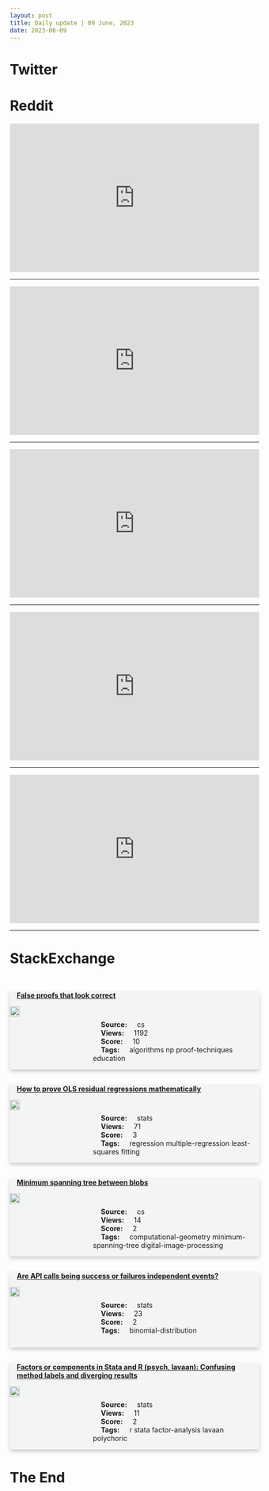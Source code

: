 ```yaml
---
layout: post
title: Daily update | 09 June, 2023
date: 2023-06-09
---
```


<script async src="https://platform.twitter.com/widgets.js" charset="utf-8"></script>


<script src='https://storage.ko-fi.com/cdn/scripts/overlay-widget.js'></script>
<script>
  kofiWidgetOverlay.draw('themldojo', {
    'type': 'floating-chat',
    'floating-chat.donateButton.text': 'Support me',
    'floating-chat.donateButton.background-color': '#f45d22',
    'floating-chat.donateButton.text-color': '#fff'
  });
</script>

# Twitter 

<blockquote class="twitter-tweet"><a href="https://twitter.com/YateghteghSKY/status/1666692162879119360"></a></blockquote>

<blockquote class="twitter-tweet"><a href="https://twitter.com/swapnakpanda/status/1666769640809467905"></a></blockquote>

<blockquote class="twitter-tweet"><a href="https://twitter.com/svpino/status/1666777139079966723"></a></blockquote>

<blockquote class="twitter-tweet"><a href="https://twitter.com/HamdanMohammed/status/1666814197554900992"></a></blockquote>

<blockquote class="twitter-tweet"><a href="https://twitter.com/rachelcoldicutt/status/1666780317095477252"></a></blockquote>

<blockquote class="twitter-tweet"><a href="https://twitter.com/ylecun/status/1666877129395404812"></a></blockquote>

<blockquote class="twitter-tweet"><a href="https://twitter.com/DeepMind/status/1666777492147908609"></a></blockquote>

<blockquote class="twitter-tweet"><a href="https://twitter.com/stanfordnlp/status/1666947859869212674"></a></blockquote>

<blockquote class="twitter-tweet"><a href="https://twitter.com/huggingface/status/1666864853892333575"></a></blockquote>

<blockquote class="twitter-tweet"><a href="https://twitter.com/ylecun/status/1666911287572324354"></a></blockquote>

# Reddit 

<iframe id="reddit-embed" src="https://www.redditmedia.com/r/dataengineering/comments/14442pi/we_have_great_datasets?ref_source=embed&amp;ref=share&amp;embed=true" sandbox="allow-scripts allow-same-origin allow-popups" style="border: none;" height="300" width="100%" scrolling="yes"></iframe>
<hr style="width:100%;text-align:left;margin-left:0">
<iframe id="reddit-embed" src="https://www.redditmedia.com/r/MachineLearning/comments/144c2b1/p_i_got_fed_up_with_langchain_so_i_made_a_simple?ref_source=embed&amp;ref=share&amp;embed=true" sandbox="allow-scripts allow-same-origin allow-popups" style="border: none;" height="300" width="100%" scrolling="yes"></iframe>
<hr style="width:100%;text-align:left;margin-left:0">
<iframe id="reddit-embed" src="https://www.redditmedia.com/r/datascience/comments/1445idg/faster_sorting_algorithms_discovered_using_deep?ref_source=embed&amp;ref=share&amp;embed=true" sandbox="allow-scripts allow-same-origin allow-popups" style="border: none;" height="300" width="100%" scrolling="yes"></iframe>
<hr style="width:100%;text-align:left;margin-left:0">
<iframe id="reddit-embed" src="https://www.redditmedia.com/r/MachineLearning/comments/1445s1k/p_context_is_all_you_need_multimodal_vector?ref_source=embed&amp;ref=share&amp;embed=true" sandbox="allow-scripts allow-same-origin allow-popups" style="border: none;" height="300" width="100%" scrolling="yes"></iframe>
<hr style="width:100%;text-align:left;margin-left:0">
<iframe id="reddit-embed" src="https://www.redditmedia.com/r/dataengineering/comments/144hveq/glaredb_an_open_source_sql_database_to_query_and?ref_source=embed&amp;ref=share&amp;embed=true" sandbox="allow-scripts allow-same-origin allow-popups" style="border: none;" height="300" width="100%" scrolling="yes"></iframe>
<hr style="width:100%;text-align:left;margin-left:0">

<style>
.card {
box-shadow: 0 4px 8px 0 rgba(0,0,0,0.2);
transition: 0.3s;
width: 100%;
background-color: #F3F4F4;
}
p{
    margin-left:  3em;
    padding-top: 1em;
}
.part2{
    display: grid;
    grid-template-columns: 1fr 3fr;
}
h4{
    margin: 1em;
}

.card:hover {
box-shadow: 0 8px 16px 0 rgba(0,0,0,0.2);
}
b {
padding: 2px 16px;
}
</style>
  
# StackExchange 


  <br>
  <div class="card">
  <h4><a href='https://cs.stackexchange.com/questions/160559/false-proofs-that-look-correct'>False proofs that look correct</a></h4> 
  <div class="part2">
      <img src="https://cdn.sstatic.net/Sites/cs/Img/apple-touch-icon@2.png?v=324a3e0c2b03" alt="Img missing!" style="width:40%">
      <p><b>Source:</b> cs<br><b>Views:</b> 1192<br><b>Score:</b> 10<br><b>Tags:</b> <span class="badge badge-dark">algorithms</span> <span class="badge badge-dark">np</span> <span class="badge badge-dark">proof-techniques</span> <span class="badge badge-dark">education</span></p> 
  </div>
  </div>
      
  <br>
  <div class="card">
  <h4><a href='https://stats.stackexchange.com/questions/618191/how-to-prove-ols-residual-regressions-mathematically'>How to prove OLS residual regressions mathematically</a></h4> 
  <div class="part2">
      <img src="https://cdn.sstatic.net/Sites/stats/Img/apple-touch-icon@2.png?v=344f57aa10cc" alt="Img missing!" style="width:40%">
      <p><b>Source:</b> stats<br><b>Views:</b> 71<br><b>Score:</b> 3<br><b>Tags:</b> <span class="badge badge-dark">regression</span> <span class="badge badge-dark">multiple-regression</span> <span class="badge badge-dark">least-squares</span> <span class="badge badge-dark">fitting</span></p> 
  </div>
  </div>
      
  <br>
  <div class="card">
  <h4><a href='https://cs.stackexchange.com/questions/160579/minimum-spanning-tree-between-blobs'>Minimum spanning tree between blobs</a></h4> 
  <div class="part2">
      <img src="https://cdn.sstatic.net/Sites/cs/Img/apple-touch-icon@2.png?v=324a3e0c2b03" alt="Img missing!" style="width:40%">
      <p><b>Source:</b> cs<br><b>Views:</b> 14<br><b>Score:</b> 2<br><b>Tags:</b> <span class="badge badge-dark">computational-geometry</span> <span class="badge badge-dark">minimum-spanning-tree</span> <span class="badge badge-dark">digital-image-processing</span></p> 
  </div>
  </div>
      
  <br>
  <div class="card">
  <h4><a href='https://stats.stackexchange.com/questions/618261/are-api-calls-being-success-or-failures-independent-events'>Are API calls being success or failures independent events?</a></h4> 
  <div class="part2">
      <img src="https://cdn.sstatic.net/Sites/stats/Img/apple-touch-icon@2.png?v=344f57aa10cc" alt="Img missing!" style="width:40%">
      <p><b>Source:</b> stats<br><b>Views:</b> 23<br><b>Score:</b> 2<br><b>Tags:</b> <span class="badge badge-dark">binomial-distribution</span></p> 
  </div>
  </div>
      
  <br>
  <div class="card">
  <h4><a href='https://stats.stackexchange.com/questions/618250/factors-or-components-in-stata-and-r-psych-lavaan-confusing-method-labels-an'>Factors or components in Stata and R (psych, lavaan): Confusing method labels and diverging results</a></h4> 
  <div class="part2">
      <img src="https://cdn.sstatic.net/Sites/stats/Img/apple-touch-icon@2.png?v=344f57aa10cc" alt="Img missing!" style="width:40%">
      <p><b>Source:</b> stats<br><b>Views:</b> 11<br><b>Score:</b> 2<br><b>Tags:</b> <span class="badge badge-dark">r</span> <span class="badge badge-dark">stata</span> <span class="badge badge-dark">factor-analysis</span> <span class="badge badge-dark">lavaan</span> <span class="badge badge-dark">polychoric</span></p> 
  </div>
  </div>
      
# The End